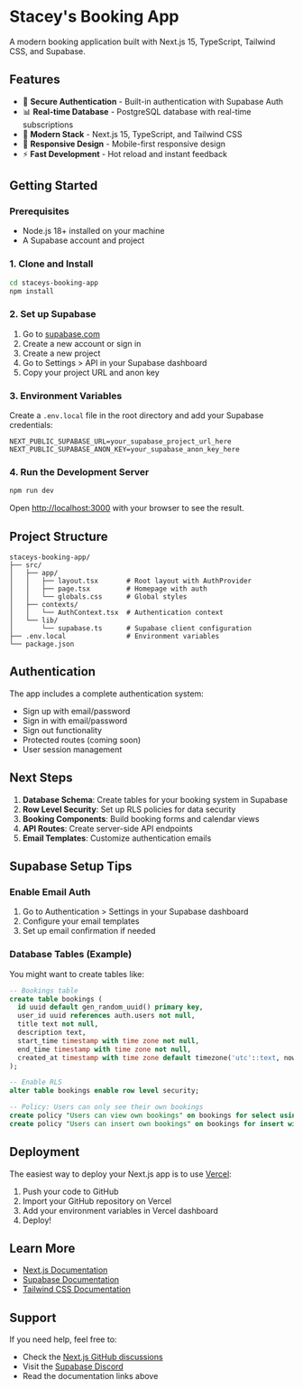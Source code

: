 # Stacey's Booking App

A modern booking application built with Next.js 15, TypeScript, Tailwind CSS, and Supabase.

## Features

- 🔐 **Secure Authentication** - Built-in authentication with Supabase Auth
- 📊 **Real-time Database** - PostgreSQL database with real-time subscriptions
- 🚀 **Modern Stack** - Next.js 15, TypeScript, and Tailwind CSS
- 📱 **Responsive Design** - Mobile-first responsive design
- ⚡ **Fast Development** - Hot reload and instant feedback

## Getting Started

### Prerequisites

- Node.js 18+ installed on your machine
- A Supabase account and project

### 1. Clone and Install

```bash
cd staceys-booking-app
npm install
```

### 2. Set up Supabase

1. Go to [supabase.com](https://supabase.com)
2. Create a new account or sign in
3. Create a new project
4. Go to Settings > API in your Supabase dashboard
5. Copy your project URL and anon key

### 3. Environment Variables

Create a `.env.local` file in the root directory and add your Supabase credentials:

```env
NEXT_PUBLIC_SUPABASE_URL=your_supabase_project_url_here
NEXT_PUBLIC_SUPABASE_ANON_KEY=your_supabase_anon_key_here
```

### 4. Run the Development Server

```bash
npm run dev
```

Open [http://localhost:3000](http://localhost:3000) with your browser to see the result.

## Project Structure

```
staceys-booking-app/
├── src/
│   ├── app/
│   │   ├── layout.tsx       # Root layout with AuthProvider
│   │   ├── page.tsx         # Homepage with auth
│   │   └── globals.css      # Global styles
│   ├── contexts/
│   │   └── AuthContext.tsx  # Authentication context
│   └── lib/
│       └── supabase.ts      # Supabase client configuration
├── .env.local               # Environment variables
└── package.json
```

## Authentication

The app includes a complete authentication system:

- Sign up with email/password
- Sign in with email/password
- Sign out functionality
- Protected routes (coming soon)
- User session management

## Next Steps

1. **Database Schema**: Create tables for your booking system in Supabase
2. **Row Level Security**: Set up RLS policies for data security
3. **Booking Components**: Build booking forms and calendar views
4. **API Routes**: Create server-side API endpoints
5. **Email Templates**: Customize authentication emails

## Supabase Setup Tips

### Enable Email Auth

1. Go to Authentication > Settings in your Supabase dashboard
2. Configure your email templates
3. Set up email confirmation if needed

### Database Tables (Example)

You might want to create tables like:

```sql
-- Bookings table
create table bookings (
  id uuid default gen_random_uuid() primary key,
  user_id uuid references auth.users not null,
  title text not null,
  description text,
  start_time timestamp with time zone not null,
  end_time timestamp with time zone not null,
  created_at timestamp with time zone default timezone('utc'::text, now()) not null
);

-- Enable RLS
alter table bookings enable row level security;

-- Policy: Users can only see their own bookings
create policy "Users can view own bookings" on bookings for select using (auth.uid() = user_id);
create policy "Users can insert own bookings" on bookings for insert with check (auth.uid() = user_id);
```

## Deployment

The easiest way to deploy your Next.js app is to use [Vercel](https://vercel.com/new):

1. Push your code to GitHub
2. Import your GitHub repository on Vercel
3. Add your environment variables in Vercel dashboard
4. Deploy!

## Learn More

- [Next.js Documentation](https://nextjs.org/docs)
- [Supabase Documentation](https://supabase.com/docs)
- [Tailwind CSS Documentation](https://tailwindcss.com/docs)

## Support

If you need help, feel free to:
- Check the [Next.js GitHub discussions](https://github.com/vercel/next.js/discussions)
- Visit the [Supabase Discord](https://discord.supabase.com/)
- Read the documentation links above
